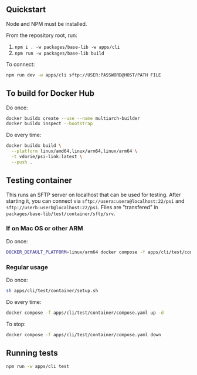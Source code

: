 ## Quickstart

Node and NPM must be installed.

From the repository root, run:

1. `npm i . -w packages/base-lib -w apps/cli`
2. `npm run -w packages/base-lib build`

To connect:

```sh
npm run dev -w apps/cli sftp://USER:PASSWORD@HOST/PATH FILE
```

## To build for Docker Hub

Do once:
```sh
docker buildx create --use --name multiarch-builder
docker buildx inspect --bootstrap
```

Do every time:
```sh
docker buildx build \
  --platform linux/amd64,linux/arm64,linux/arm64 \
  -t vdorie/psi-link:latest \
  --push .
```

## Testing container

This runs an SFTP server on localhost that can be used for testing. After starting it, you can connect via `sftp://usera:usera@localhost:22/psi` and `sftp://userb:userb@localhost:22/psi`. Files are "transfered" in `packages/base-lib/test/container/sftp/srv`.

### If on Mac OS or other ARM

Do once:

```sh
DOCKER_DEFAULT_PLATFORM=linux/arm64 docker compose -f apps/cli/test/container/compose.yaml build
```

### Regular usage

Do once:

```sh
sh apps/cli/test/container/setup.sh
```

Do every time:

```sh
docker compose -f apps/cli/test/container/compose.yaml up -d
```

To stop:

```sh
docker compose -f apps/cli/test/container/compose.yaml down
```

## Running tests

```sh
npm run -w apps/cli test
```
